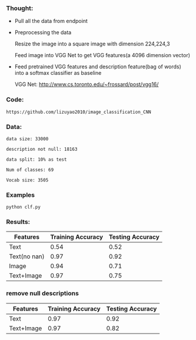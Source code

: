 ### Thought:
* Pull all the data from endpoint
* Preprocessing the data 

 	Resize the image into a square image with dimension 224,224,3 

	Feed image into VGG Net to get VGG features(a 4096 dimension vector) 

* Feed pretrained VGG features and description feature(bag of words) into a softmax classifier as baseline

	VGG Net: http://www.cs.toronto.edu/~frossard/post/vgg16/

### Code:
	https://github.com/lizuyao2010/image_classification_CNN

### Data:
	
	data size: 33000

	description not null: 18163

	data split: 10% as test 

	Num of classes: 69 

	Vocab size: 3505 

### Examples


```
python clf.py
```

### Results:

Features	|  Training Accuracy  |  Testing Accuracy  
------------|---------------------|-------------------
Text     	|  0.54	              |  0.52		          
Text(no nan)|  0.97     		  |  0.92
Image     	|  0.94               |  0.71		          
Text+Image  |  0.97               |  0.75		       

### remove null descriptions

Features	|  Training Accuracy  |  Testing Accuracy  
------------|---------------------|-------------------
Text        | 0.97     			  |  0.92
Text+Image  | 0.97                |  0.82		 
